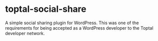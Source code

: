 # toptal-social-share
A simple social sharing plugin for WordPress. This was one of the requirements for being accepted as a WordPress developer to the Toptal developer network.
